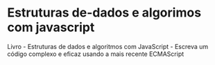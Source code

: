 # Estruturas de-dados e algorimos com javascript
Livro - Estruturas de dados e algoritmos com JavaScript - Escreva um código complexo e eficaz usando a mais recente ECMAScript
